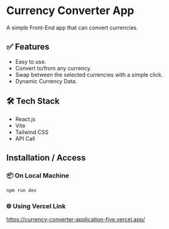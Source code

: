# Currency Converter App

A simple Front-End app that can convert currencies. 

## ✅ Features 

- Easy to use.
- Convert to/from any currency.
- Swap between the selected currencies with a simple click.
- Dynamic Currency Data.

## 🛠️ Tech Stack

- React.js
- Vite
- Tailwind CSS
- API Call

## Installation / Access
### 📦 On Local Machine
```bash
npm run dev
```

### 🌐 Using Vercel Link

https://currency-converter-application-five.vercel.app/

